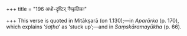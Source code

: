 +++
title = "196 अधो-दृष्टिर् नैष्कृतिकः"

+++
This verse is quoted in Mitākṣarā (on 1.130);—in *Aparārka* (p. 170),
which explains ‘*śaṭha*’ as ‘stuck up’;—and in *Saṃskāramayūkha* (p.
66).


